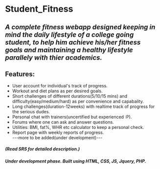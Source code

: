 # Student_Fitness

## *A complete fitness webapp designed keeping in mind the daily lifestyle of a college going student, to help him achieve his/her fitness goals and maintaining a healthy lifestyle parallely with thier academics.*

## Features: 
* User account for individual's track of progress.  
* Workout and diet plans as per desired goals.  
* Short challenges of different durations(5/10/15 mins) and difficulty(easy/medium/hard) as per convenience and capabality.  
* Long challenges(duration-12weeks) with realtime track of progress for the serious dudes.   
* Personal chat with trainers(uncertified but experienced :P).  
* Forums where one can ask and answer questions.
* Utilities: BMI, fat%, WHR etc calculator to keep a personal check.  
* Report page with weekly reports of progress.  
---more to be added(under development)---  
##### (Read SRS for detailed description.)
##### Under development phase. Built using HTML, CSS, JS, Jquery, PHP.

